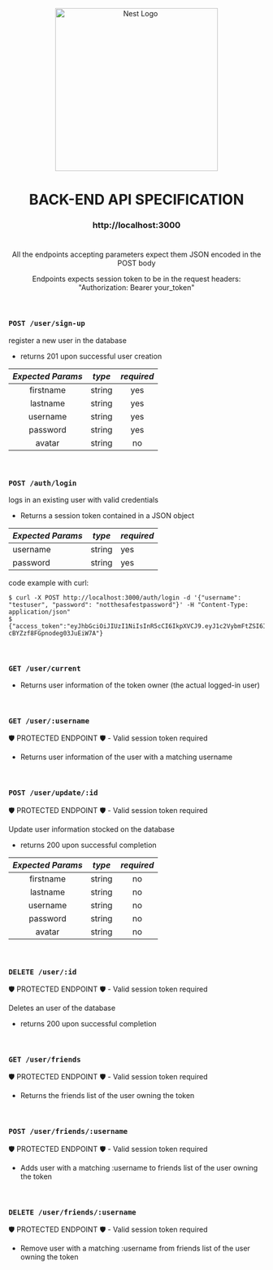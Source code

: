 <p align="center">
  <a href="http://nestjs.com/" target="blank"><img src="https://nestjs.com/img/logo_text.svg" width="320" alt="Nest Logo" /></a>
</p>
  
<h1 align="center"> BACK-END API SPECIFICATION </h1>

  
<h3 align="center"> http://localhost:3000 </h3>

<h1></h1>

<p align="center">
All the endpoints accepting parameters expect them JSON encoded in the POST body
</p>
<p align="center">
Endpoints expects session token to be in the request headers: "Authorization: Bearer your_token"
</p>
  
</br>

### `POST /user/sign-up`
register a new user in the database

- returns 201 upon successful user creation
 
| _Expected Params_|  _type_       | _required_  |
| :--------------: | :-----------: | :---------: |
| firstname        | string        |  yes        |
| lastname         | string        |  yes        |
| username         | string        |  yes        |
| password         | string        |  yes        |
| avatar           | string        |  no         |




</br>

### `POST /auth/login`
logs in an existing user with valid credentials

- Returns a session token contained in a JSON object

| _Expected Params_|  _type_       | _required_  |
| ---------------- | ------------- | ----------- |
| username         | string        |  yes        |
| password         | string        |  yes        |

code example with curl:
```
$ curl -X POST http://localhost:3000/auth/login -d '{"username": "testuser", "password": "notthesafestpassword"}' -H "Content-Type: application/json"
$ {"access_token":"eyJhbGciOiJIUzI1NiIsInR5cCI6IkpXVCJ9.eyJ1c2VybmFtZSI6ImxlbyIsImlhdCI6MTY1MTYwMTM4NywiZXhwIjoxNjUxNjg3Nzg3fQ.fzsSoSN7umQM1IFtZt-cBYZzf8FGpnodeg03JuEiW7A"}
```
</br>

### `GET /user/current`
- Returns user information of the token owner (the actual logged-in user)

</br>

### `GET /user/:username`
🛡️ PROTECTED ENDPOINT 🛡️ - Valid session token required
- Returns user information of the user with a matching username

</br>

### `POST /user/update/:id`
🛡️ PROTECTED ENDPOINT 🛡️ - Valid session token required

Update user information stocked on the database

- returns 200 upon successful completion

| _Expected Params_|  _type_       | _required_  |
| :--------------: | :-----------: | :---------: |
| firstname        | string        |  no         |
| lastname         | string        |  no         |
| username         | string        |  no         |
| password         | string        |  no         |
| avatar           | string        |  no         |

</br>

### `DELETE /user/:id`
🛡️ PROTECTED ENDPOINT 🛡️ - Valid session token required

Deletes an user of the database

- returns 200 upon successful completion

</br>

### `GET /user/friends`
🛡️ PROTECTED ENDPOINT 🛡️ - Valid session token required
- Returns the friends list of the user owning the token

</br>

### `POST /user/friends/:username`
🛡️ PROTECTED ENDPOINT 🛡️ - Valid session token required
- Adds user with a matching :username to friends list of the user owning the token 

</br>

### `DELETE /user/friends/:username`
🛡️ PROTECTED ENDPOINT 🛡️ - Valid session token required
- Remove user with a matching :username from friends list of the user owning the token

</br>
